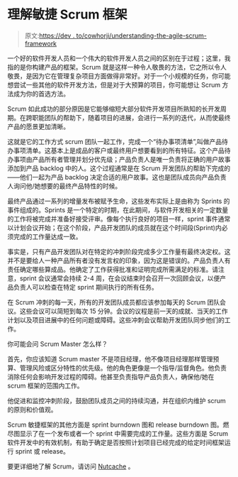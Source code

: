 # 理解敏捷 Scrum 框架

> 原文:[https://dev . to/cowhorji/understanding-the-agile-scrum-framework](https://dev.to/cowhorji/understanding-the-agile-scrum-framework)

一个好的软件开发人员和一个伟大的软件开发人员之间的区别在于过程；这里，我指的是你构建产品的框架。Scrum 就是这样一种令人敬畏的方法，它之所以令人敬畏，是因为它在管理复杂项目方面做得非常好。对于一个小规模的任务，你可能想尝试一些其他的软件开发方法，但是对于大预算的项目，你可能想让 Scrum 方法成为你的首选方法。

Scrum 如此成功的部分原因是它能够缩短大部分软件开发项目所熟知的长开发周期。在跨职能团队的帮助下，随着项目的进展，会进行一系列的迭代，从而使最终产品的愿景更加清晰。

这就是它的工作方式 scrum 团队一起工作，完成一个“待办事项清单”,叫做产品待办事项清单。这基本上是成品的客户或最终用户想要看到的所有特征。这个产品待办事项由产品所有者管理并划分优先级；产品负责人是唯一负责将正确的用户故事添加到产品 backlog 中的人。这个过程通常是在 Scrum 开发团队的帮助下完成的——他们一起为产品 backlog 决定合适的用户故事。这也是团队成员向产品负责人询问他/她想要的最终产品特性的时候。

最终产品通过一系列的增量发布被赋予生命，这些发布实际上是由称为 Sprints 的事件组成的。Sprints 是一个特定的时期，在此期间，与软件开发相关的一定数量的工作将被完成并准备好接受评审。像每个执行良好的项目一样，sprint 事件通常以计划会议开始；在这个阶段，产品开发团队的成员就在这个时间段(Sprint)内必须完成的工作量达成一致。

事实是，只有产品开发团队对在特定的冲刺阶段完成多少工作量有最终决定权。这并不是要给人一种产品所有者没有发言权的印象，因为这是错误的。产品负责人有责任确定哪些算成品。他确定了工作获得批准和证明完成所需满足的标准。请注意，sprint 会议通常会持续 2-4 周，在会议结束时会召开一次回顾会议，以便产品负责人可以检查在特定 sprint 期间执行的所有任务。

在 Scrum 冲刺的每一天，所有的开发团队成员都应该参加每天的 Scrum 团队会议。这些会议可以简短到每次 15 分钟。会议的议程是前一天的成就、当天的工作计划以及项目进展中的任何问题或障碍。这些冲刺会议帮助开发团队同步他们的工作。

你可能会问 Scrum Master 怎么样？

首先，你应该知道 Scrum master 不是项目经理，他不像项目经理那样管理预算、管理风险或区分特性的优先级。他的角色更像是一个指导/监督角色。他负责消除任何会影响开发过程的障碍。他甚至负责指导产品负责人，确保他/她在 scrum 框架的范围内工作。

他促进和监控冲刺阶段，鼓励团队成员之间的持续沟通，并在组织内维护 scrum 的原则和价值观。

Scrum 敏捷框架的其他方面是 sprint burndown 图和 release burndown 图。燃尽图显示了在一个发布或者一个 sprint 中需要完成的工作量。这些方面是 Scrum 软件开发中的有效机制，有助于确定是否按照计划项目已经完成的给定时间框架运行 sprint 或 release。

要更详细地了解 Scrum，请访问 [Nutcache](http://www.nutcache.com/blog/what-is-scrum-methodology-and-project-management/) 。